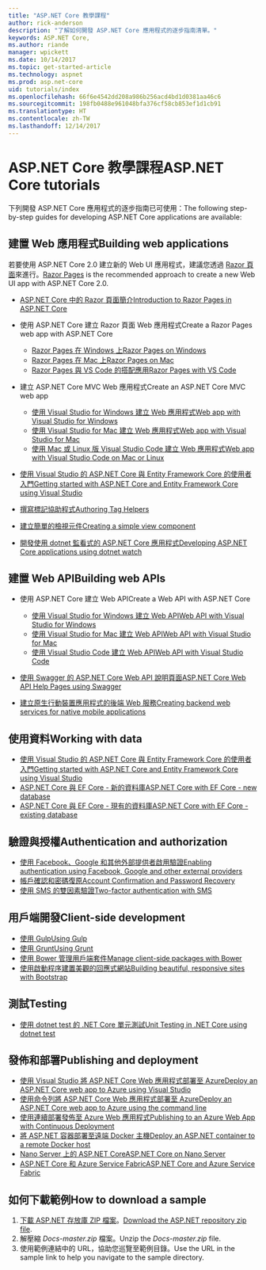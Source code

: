 ```yaml
---
title: "ASP.NET Core 教學課程"
author: rick-anderson
description: "了解如何開發 ASP.NET Core 應用程式的逐步指南清單。"
keywords: ASP.NET Core,
ms.author: riande
manager: wpickett
ms.date: 10/14/2017
ms.topic: get-started-article
ms.technology: aspnet
ms.prod: asp.net-core
uid: tutorials/index
ms.openlocfilehash: 66f6e4542dd208a986b256acd4bd1d0381aa46c6
ms.sourcegitcommit: 198fb0488e961048bfa376cf58cb853ef1d1cb91
ms.translationtype: HT
ms.contentlocale: zh-TW
ms.lasthandoff: 12/14/2017
---
```

# <a name="aspnet-core-tutorials"></a><span data-ttu-id="69634-104">ASP.NET Core 教學課程</span><span class="sxs-lookup"><span data-stu-id="69634-104">ASP.NET Core tutorials</span></span>

<span data-ttu-id="69634-105">下列開發 ASP.NET Core 應用程式的逐步指南已可使用：</span><span class="sxs-lookup"><span data-stu-id="69634-105">The following step-by-step guides for developing ASP.NET Core applications are available:</span></span>

## <a name="building-web-applications"></a><span data-ttu-id="69634-106">建置 Web 應用程式</span><span class="sxs-lookup"><span data-stu-id="69634-106">Building web applications</span></span>

<span data-ttu-id="69634-107">若要使用 ASP.NET Core 2.0 建立新的 Web UI 應用程式，建議您透過 [Razor 頁面](xref:mvc/razor-pages/index)來進行。</span><span class="sxs-lookup"><span data-stu-id="69634-107">[Razor Pages](xref:mvc/razor-pages/index) is the recommended approach to create a new Web UI app with ASP.NET Core 2.0.</span></span>

* [<span data-ttu-id="69634-108">ASP.NET Core 中的 Razor 頁面簡介</span><span class="sxs-lookup"><span data-stu-id="69634-108">Introduction to Razor Pages in ASP.NET Core</span></span>](xref:mvc/razor-pages/index)
* <span data-ttu-id="69634-109">使用 ASP.NET Core 建立 Razor 頁面 Web 應用程式</span><span class="sxs-lookup"><span data-stu-id="69634-109">Create a Razor Pages web app with ASP.NET Core</span></span>

   * [<span data-ttu-id="69634-110">Razor Pages 在 Windows 上</span><span class="sxs-lookup"><span data-stu-id="69634-110">Razor Pages on Windows</span></span>](xref:tutorials/razor-pages/index)
   * [<span data-ttu-id="69634-111">Razor Pages 在 Mac 上</span><span class="sxs-lookup"><span data-stu-id="69634-111">Razor Pages on Mac</span></span>](xref:tutorials/razor-pages-mac/index)
   * [<span data-ttu-id="69634-112">Razor Pages 與 VS Code 的搭配應用</span><span class="sxs-lookup"><span data-stu-id="69634-112">Razor Pages with VS Code</span></span>](xref:tutorials/razor-pages-vsc/index)  

* <span data-ttu-id="69634-113">建立 ASP.NET Core MVC Web 應用程式</span><span class="sxs-lookup"><span data-stu-id="69634-113">Create an ASP.NET Core MVC web app</span></span>

   * [<span data-ttu-id="69634-114">使用 Visual Studio for Windows 建立 Web 應用程式</span><span class="sxs-lookup"><span data-stu-id="69634-114">Web app with Visual Studio for Windows</span></span>](first-mvc-app/index.md)
   * [<span data-ttu-id="69634-115">使用 Visual Studio for Mac 建立 Web 應用程式</span><span class="sxs-lookup"><span data-stu-id="69634-115">Web app with Visual Studio for Mac</span></span>](first-mvc-app-mac/index.md)
   * [<span data-ttu-id="69634-116">使用 Mac 或 Linux 版 Visual Studio Code 建立 Web 應用程式</span><span class="sxs-lookup"><span data-stu-id="69634-116">Web app with Visual Studio Code on Mac or Linux</span></span>](first-mvc-app-xplat/index.md)

* [<span data-ttu-id="69634-117">使用 Visual Studio 的 ASP.NET Core 與 Entity Framework Core 的使用者入門</span><span class="sxs-lookup"><span data-stu-id="69634-117">Getting started with ASP.NET Core and Entity Framework Core using Visual Studio</span></span>](../data/ef-mvc/index.md)
* [<span data-ttu-id="69634-118">撰寫標記協助程式</span><span class="sxs-lookup"><span data-stu-id="69634-118">Authoring Tag Helpers</span></span>](../mvc/views/tag-helpers/authoring.md)
* [<span data-ttu-id="69634-119">建立簡單的檢視元件</span><span class="sxs-lookup"><span data-stu-id="69634-119">Creating a simple view component</span></span>](../mvc/views/view-components.md#walkthrough-creating-a-simple-view-component)
* [<span data-ttu-id="69634-120">開發使用 dotnet 監看式的 ASP.NET Core 應用程式</span><span class="sxs-lookup"><span data-stu-id="69634-120">Developing ASP.NET Core applications using dotnet watch</span></span>](dotnet-watch.md)

## <a name="building-web-apis"></a><span data-ttu-id="69634-121">建置 Web API</span><span class="sxs-lookup"><span data-stu-id="69634-121">Building web APIs</span></span>
* <span data-ttu-id="69634-122">使用 ASP.NET Core 建立 Web API</span><span class="sxs-lookup"><span data-stu-id="69634-122">Create a Web API with ASP.NET Core</span></span>

  * [<span data-ttu-id="69634-123">使用 Visual Studio for Windows 建立 Web API</span><span class="sxs-lookup"><span data-stu-id="69634-123">Web API with Visual Studio for Windows</span></span>](first-web-api.md)
  * [<span data-ttu-id="69634-124">使用 Visual Studio for Mac 建立 Web API</span><span class="sxs-lookup"><span data-stu-id="69634-124">Web API with Visual Studio for Mac</span></span>](xref:tutorials/first-web-api-mac)
  * [<span data-ttu-id="69634-125">使用 Visual Studio Code 建立 Web API</span><span class="sxs-lookup"><span data-stu-id="69634-125">Web API with Visual Studio Code</span></span>](web-api-vsc.md)
  
* [<span data-ttu-id="69634-126">使用 Swagger 的 ASP.NET Core Web API 說明頁面</span><span class="sxs-lookup"><span data-stu-id="69634-126">ASP.NET Core Web API Help Pages using Swagger</span></span>](web-api-help-pages-using-swagger.md)
* [<span data-ttu-id="69634-127">建立原生行動裝置應用程式的後端 Web 服務</span><span class="sxs-lookup"><span data-stu-id="69634-127">Creating backend web services for native mobile applications</span></span>](../mobile/native-mobile-backend.md)

## <a name="working-with-data"></a><span data-ttu-id="69634-128">使用資料</span><span class="sxs-lookup"><span data-stu-id="69634-128">Working with data</span></span>
* [<span data-ttu-id="69634-129">使用 Visual Studio 的 ASP.NET Core 與 Entity Framework Core 的使用者入門</span><span class="sxs-lookup"><span data-stu-id="69634-129">Getting started with ASP.NET Core and Entity Framework Core using Visual Studio</span></span>](../data/ef-mvc/index.md)
* [<span data-ttu-id="69634-130">ASP.NET Core 與 EF Core - 新的資料庫</span><span class="sxs-lookup"><span data-stu-id="69634-130">ASP.NET Core with EF Core - new database</span></span>](https://docs.microsoft.com/ef/core/get-started/aspnetcore/new-db)
* [<span data-ttu-id="69634-131">ASP.NET Core 與 EF Core - 現有的資料庫</span><span class="sxs-lookup"><span data-stu-id="69634-131">ASP.NET Core with EF Core - existing database</span></span>](https://docs.microsoft.com/ef/core/get-started/aspnetcore/existing-db)

## <a name="authentication-and-authorization"></a><span data-ttu-id="69634-132">驗證與授權</span><span class="sxs-lookup"><span data-stu-id="69634-132">Authentication and authorization</span></span>
* [<span data-ttu-id="69634-133">使用 Facebook、Google 和其他外部提供者啟用驗證</span><span class="sxs-lookup"><span data-stu-id="69634-133">Enabling authentication using Facebook, Google and other external providers</span></span>](../security/authentication/social/index.md)
* [<span data-ttu-id="69634-134">帳戶確認和密碼復原</span><span class="sxs-lookup"><span data-stu-id="69634-134">Account Confirmation and Password Recovery</span></span>](../security/authentication/accconfirm.md)
* [<span data-ttu-id="69634-135">使用 SMS 的雙因素驗證</span><span class="sxs-lookup"><span data-stu-id="69634-135">Two-factor authentication with SMS</span></span>](../security/authentication/2fa.md)

## <a name="client-side-development"></a><span data-ttu-id="69634-136">用戶端開發</span><span class="sxs-lookup"><span data-stu-id="69634-136">Client-side development</span></span>
* [<span data-ttu-id="69634-137">使用 Gulp</span><span class="sxs-lookup"><span data-stu-id="69634-137">Using Gulp</span></span>](../client-side/using-gulp.md)
* [<span data-ttu-id="69634-138">使用 Grunt</span><span class="sxs-lookup"><span data-stu-id="69634-138">Using Grunt</span></span>](../client-side/using-grunt.md)
* [<span data-ttu-id="69634-139">使用 Bower 管理用戶端套件</span><span class="sxs-lookup"><span data-stu-id="69634-139">Manage client-side packages with Bower</span></span>](../client-side/bower.md)
* [<span data-ttu-id="69634-140">使用啟動程序建置美觀的回應式網站</span><span class="sxs-lookup"><span data-stu-id="69634-140">Building beautiful, responsive sites with Bootstrap</span></span>](../client-side/bootstrap.md)

## <a name="testing"></a><span data-ttu-id="69634-141">測試</span><span class="sxs-lookup"><span data-stu-id="69634-141">Testing</span></span>
* [<span data-ttu-id="69634-142">使用 dotnet test 的 .NET Core 單元測試</span><span class="sxs-lookup"><span data-stu-id="69634-142">Unit Testing in .NET Core using dotnet test</span></span>](https://docs.microsoft.com/dotnet/articles/core/testing/unit-testing-with-dotnet-test)

## <a name="publishing-and-deployment"></a><span data-ttu-id="69634-143">發佈和部署</span><span class="sxs-lookup"><span data-stu-id="69634-143">Publishing and deployment</span></span>
* [<span data-ttu-id="69634-144">使用 Visual Studio 將 ASP.NET Core Web 應用程式部署至 Azure</span><span class="sxs-lookup"><span data-stu-id="69634-144">Deploy an ASP.NET Core web app to Azure using Visual Studio</span></span>](publish-to-azure-webapp-using-vs.md)
* [<span data-ttu-id="69634-145">使用命令列將 ASP.NET Core Web 應用程式部署至 Azure</span><span class="sxs-lookup"><span data-stu-id="69634-145">Deploy an ASP.NET Core web app to Azure using the command line</span></span>](publish-to-azure-webapp-using-cli.md)
* [<span data-ttu-id="69634-146">使用連續部署發佈至 Azure Web 應用程式</span><span class="sxs-lookup"><span data-stu-id="69634-146">Publishing to an Azure Web App with Continuous Deployment</span></span>](../publishing/azure-continuous-deployment.md)
* [<span data-ttu-id="69634-147">將 ASP.NET 容器部署至遠端 Docker 主機</span><span class="sxs-lookup"><span data-stu-id="69634-147">Deploy an ASP.NET container to a remote Docker host</span></span>](https://docs.microsoft.com/azure/vs-azure-tools-docker-hosting-web-apps-in-docker)
* [<span data-ttu-id="69634-148">Nano Server 上的 ASP.NET Core</span><span class="sxs-lookup"><span data-stu-id="69634-148">ASP.NET Core on Nano Server</span></span>](nano-server.md)
* [<span data-ttu-id="69634-149">ASP.NET Core 和 Azure Service Fabric</span><span class="sxs-lookup"><span data-stu-id="69634-149">ASP.NET Core and Azure Service Fabric</span></span>](https://docs.microsoft.com/azure/service-fabric/service-fabric-add-a-web-frontend)

<a name="download"></a> 
## <a name="how-to-download-a-sample"></a><span data-ttu-id="69634-150">如何下載範例</span><span class="sxs-lookup"><span data-stu-id="69634-150">How to download a sample</span></span>
1. <span data-ttu-id="69634-151">[下載 ASP.NET 存放庫 ZIP 檔案](https://codeload.github.com/aspnet/Docs/zip/master)。</span><span class="sxs-lookup"><span data-stu-id="69634-151">[Download the ASP.NET repository zip file](https://codeload.github.com/aspnet/Docs/zip/master).</span></span>
1. <span data-ttu-id="69634-152">解壓縮 *Docs-master.zip* 檔案。</span><span class="sxs-lookup"><span data-stu-id="69634-152">Unzip the *Docs-master.zip* file.</span></span>
1. <span data-ttu-id="69634-153">使用範例連結中的 URL，協助您巡覽至範例目錄。</span><span class="sxs-lookup"><span data-stu-id="69634-153">Use the URL in the sample link to help you navigate to the sample directory.</span></span> 
